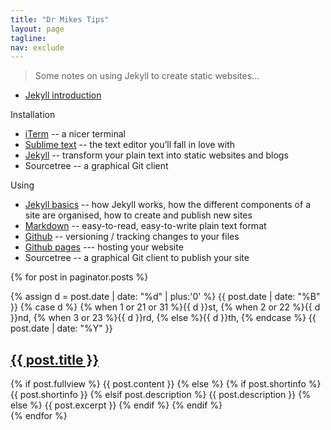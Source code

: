 ```yaml
---
title: "Dr Mikes Tips"
layout: page
tagline:
nav: exclude
---
```


>Some notes on using Jekyll to create static websites...

* [Jekyll introduction](pages/jekyllintro/)

Installation

* [iTerm](pages/iterm/) -- a nicer terminal
* [Sublime text](/pages/sublime/) -- the text editor you’ll fall in love with
* [Jekyll](/pages/jekyllinstall/) -- transform your plain text into static websites and blogs
* Sourcetree -- a graphical Git client

Using

* [Jekyll basics](/pages/jekyllbasics/) -- how Jekyll works, how the different components of a site are organised, how to create and publish new sites
* [Markdown](/pages/markdown/) -- easy-to-read, easy-to-write plain text format
* [Github](/pages/github/) -- versioning / tracking changes to your files
* [Github pages](/pages/githubpages/) --- hosting your website
* Sourcetree -- a graphical Git client to publish your site



{% for post in paginator.posts %}

<article class="home">

  <span class="post-date">
    {% assign d = post.date | date: "%d" | plus:'0' %}
    {{ post.date | date: "%B" }}
    {% case d %}
    {% when 1 or 21 or 31 %}{{ d }}st,
    {% when 2 or 22 %}{{ d }}nd,
    {% when 3 or 23 %}{{ d }}rd,
    {% else %}{{ d }}th,
    {% endcase %}
    {{ post.date | date: "%Y" }}
  </span>

  <h2>
    <a href="{{ site.BASE_PATH }}{{ post.url }}">{{ post.title }}</a>
  </h2>

  <div>
    {% if post.fullview %}
    {{ post.content }}
    {% else %}
    {% if post.shortinfo %}
    {{ post.shortinfo }}
    {% elsif post.description %}
    {{ post.description }}
    {% else %}
    {{ post.excerpt }}
    {% endif %}
    {% endif %}
  </div>

</article>
{% endfor %}


<!--
<hr/>
<ul class="pager"> 

  {% if paginator.previous_page %}
  <li class="previous">
    {% if paginator.previous_page == 1 %}
    <a href="{{ site.BASE_PATH }}/">&larr; Newer</a>
    {% else %}
    <a href="{{ site.BASE_PATH }}/{{ site.paginate_path | replace: ':num', paginator.previous_page }}">&larr; Newer</a>
    {% endif %}
  </li>
  {% else %}
  <li class="previous disabled">
    <a>&larr; Newer</a>
  </li>
  {% endif %}
  
  <li>
    <span class="page_number">Page: {{ paginator.page }} of {{ paginator.total_pages }}</span>
  </li>

  {% if paginator.next_page %}
  <li class="next">
    <a href="{{ site.BASE_PATH }}/{{ site.paginate_path | replace: ':num', paginator.next_page }}">Older &rarr;</a>
  </li>
  {% else %}
  <li class="next disabled">
    <a>Older &rarr;</a>        
  </li>
  {% endif %}

</ul>
-->